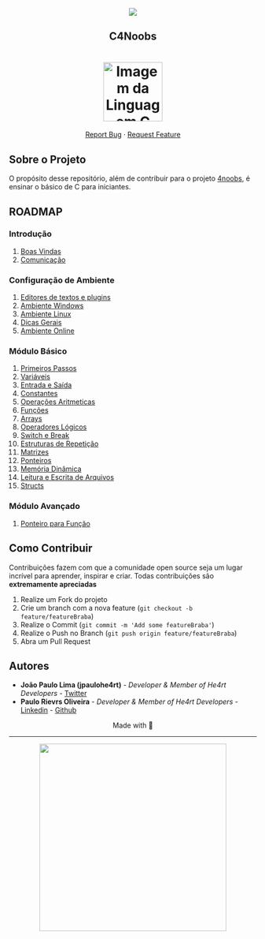 <p align="center">
  <a href="https://github.com/he4rt/4noobs" target="_blank">
    <img src="./.github/header-4noobs.svg">
  </a>
</p>

<p align="center">
  <h2 align="center">C4Noobs</h2>

  <h1 align="center">
  <img src="./src/imgs/c.png" alt="Imagem da Linguagem C" width="120">
</h1>
  
  <p align="center">
    <a href="https://github.com/jpaulohe4rt/c4noobs/issues">Report Bug</a>
    ·
    <a href="https://github.com/jpaulohe4rt/c4noobs/issues">Request Feature</a>
  </p>
</p>

## Sobre o Projeto
<p align="left">
  O propósito desse repositório, além de contribuir para o projeto <a href="https://github.com/he4rt/4noobs">4noobs</a>, é ensinar o básico de C para iniciantes.
</p>

## ROADMAP

### Introdução

1. [Boas Vindas](/src/1-Introducao/1-Boas-vindas.md)
2. [Comunicação](/src/1-Introducao/2-Comunicacao.md)

### Configuração de Ambiente

1. [Editores de textos e plugins](/src/2-Ambiente/1-Editores-e-plugins.md)
2. [Ambiente Windows](/src/2-Ambiente/2-Ambiente-windows.md)
3. [Ambiente Linux](/src/2-Ambiente/3-Ambiente-linux.md)
4. [Dicas Gerais](/src/2-Ambiente/4-Dicas-gerais.md)
5. [Ambiente Online](/src/2-Ambiente/5-Ambiente-online.md)

### Módulo Básico

01. [Primeiros Passos](/src/3-Basico/01-PrimeirosPassos.md)
02. [Variáveis](/src/3-Basico/02-Variaveis.md)
03. [Entrada e Saída](/src/3-Basico/03-Entrada-Saida.md)
04. [Constantes](/src/3-Basico/04-Constantes.md)
05. [Operações Aritmeticas](/src/3-Basico/05-OperacoesAritmeticas.md)
06. [Funções](/src/3-Basico/06-Funcoes.md)
07. [Arrays](/src/3-Basico/07-Arrays.md)
08. [Operadores Lógicos](/src/3-Basico/08-Operadores-Logicos.md)
09. [Switch e Break](/src/3-Basico/09-SwitchBreak.md)
10. [Estruturas de Repetição](/src/3-Basico/10-EstruturasDeRepeticao.md)
11. [Matrizes](/src/3-Basico/11-Matrizes.md)
12. [Ponteiros](/src/3-Basico/12-Ponteiros.md)
13. [Memória Dinâmica](/src/3-Basico/13-MemóriaDinâmica.md)
14. [Leitura e Escrita de Arquivos](/src/3-Basico/14-Arquivos.md)
15. [Structs](/src/3-Basico/15-Structs.md)

### Módulo Avançado

01. [Ponteiro para Função](/src/5-Avancado/1-Ponteiro-Para-Funcao.md)

## Como Contribuir

Contribuições fazem com que a comunidade open source seja um lugar incrível para aprender, inspirar e criar. Todas contribuições
são **extremamente apreciadas**

1. Realize um Fork do projeto
2. Crie um branch com a nova feature (`git checkout -b feature/featureBraba`)
3. Realize o Commit (`git commit -m 'Add some featureBraba'`)
4. Realize o Push no Branch (`git push origin feature/featureBraba`)
5. Abra um Pull Request

## Autores

- **João Paulo Lima (jpaulohe4rt)** - _Developer & Member of He4rt Developers_  - [Twitter](https://twitter.com/jpaulohe4rt)
- **Paulo Rievrs Oliveira** - _Developer & Member of He4rt Developers_ - [Linkedin](https://www.linkedin.com/in/paulo-rievrs/) - [Github](https://www.github.com/paulorievrs)

<p align="center">Made with 💜</p>

---

<p align="center">
  <a href="https://github.com/he4rt/4noobs" target="_blank">
    <img src="./.github/footer-4noobs.svg" width="380">
  </a>
</p>
